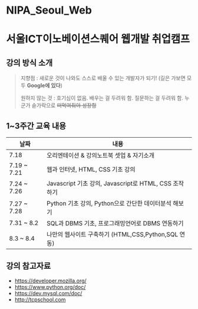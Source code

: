 # NIPA_Seoul_Web
# 서울ICT이노베이션스퀘어  웹개발 취업캠프

## 강의 방식 소개

> 지향점 : 새로운 것이 나와도 스스로 배울 수 있는 개발자가 되기! (길은 가보면 모두 **Google에 있다**)
> 
> 원하지 않는 것 : 호기심이 없음. 배우는 걸 두려워 함. 질문하는 걸 두려워 함. 누군가 숟가락으로 ~~떠먹여줘야 성장함~~

## 1~3주간 교육 내용

| 날짜  | 내용  |
|--|--|
|7.18| 오리엔테이션 & 강의노트북 셋업 & 자기소개 |
|7.19 ~ 7.21| 웹과 인터넷, HTML, CSS 기초 강의 |
|7.24 ~ 7.26| Javascript 기초 강의, Javascript로 HTML, CSS 조작하기 |
|7.27 ~ 7.28| Python 기초 강의, Python으로 간단한 데이터분석 해보기 |
|7.31 ~ 8.2| SQL과 DBMS 기초, 프로그래밍언어로 DBMS 연동하기 |
|8.3 ~ 8.4| 나만의 웹사이트 구축하기 (HTML,CSS,Python,SQL 연동) |

## 강의 참고자료
- https://developer.mozilla.org/
- https://www.python.org/doc/
- https://dev.mysql.com/doc/
- http://tcpschool.com
